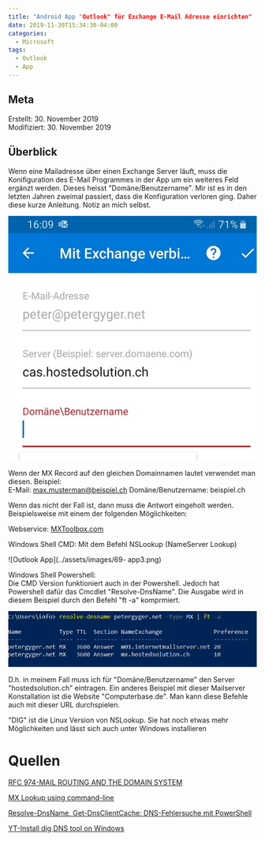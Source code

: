 ```yaml
---
title: "Android App "Outlook" für Exchange E-Mail Adresse einrichten"
date: 2019-11-30T15:34:30-04:00
categories:
  - Microsoft
tags:
  - Outlook
  - App
---
```


## Meta

Erstellt:	    30. November 2019  
Modifiziert:	30. November 2019

## Überblick 

Wenn eine Mailadresse über einen Exchange Server läuft, muss die Konifiguration des E-Mail Programmes in der App um ein weiteres Feld ergänzt werden. Dieses heisst "Domäne/Benutzername". Mir ist es in den letzten Jahren zweimal passiert, dass die Konfiguration verloren ging. Daher diese kurze Anleitung. Notiz an mich selbst.  

![Outlook App](../assets/images/69-app1.jpg)  

Wenn der MX Record auf den gleichen Domainnamen lautet verwendet man diesen. Beispiel:  
E-Mail:			        max.musterman@beispiel.ch
Domäne/Benutzername:	beispiel.ch

Wenn das nicht der Fall ist, dann muss die Antwort eingeholt werden. Beispielsweise mit einem der folgenden Möglichkeiten:  

Webservice:			[MXToolbox.com](https://mxtoolbox.com/MXLookup.aspx)  

Windows Shell CMD:		Mit dem Befehl NSLookup (NameServer Lookup)  

![Outlook App](../assets/images/69-
app3.png)  

Windows Shell Powershell:	 
Die CMD Version funktioniert auch in der Powershell. Jedoch hat Powershell dafür das Cmcdlet "Resolve-DnsName". Die Ausgabe wird in diesem Beispiel durch den Befehl "ft -a" komprmiert.  

![Outlook App](../assets/images/69-app5.png)  

D.h. in meinem Fall muss ich für "Domäne/Benutzername" den Server "hostedsolution.ch" eintragen. Ein anderes Beispiel mit dieser Mailserver Konstallation ist die Website "Computerbase.de". Man kann diese Befehle auch mit dieser URL durchspielen. 

"DIG" ist die Linux Version von NSLookup. Sie hat noch etwas mehr Möglichkeiten und lässt sich auch unter Windows installieren

# Quellen   

[RFC 974-MAIL ROUTING AND THE DOMAIN SYSTEM](https://tools.ietf.org/html/rfc974)

[MX Lookup using command-line](https://medium.com/@petehouston/mx-lookup-using-command-line-3affc2c2de87)  

[Resolve-DnsName, Get-DnsClientCache: DNS-Fehlersuche mit PowerShell](https://www.windowspro.de/script/resolve-dnsname-get-dnsclientcache-dns-fehlersuche-powershell)

[YT-Install dig DNS tool on Windows](https://www.youtube.com/watch?v=fqvGt5S6JDI)  